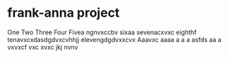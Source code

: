 # frank-anna project
One
Two
Three
Four
Fivea ngnvxccbv
sixaa
sevenacxvxc
eighthf
tenavxcxdasdgdvxcvhhjj
elevengdgdvxxcvx
Aaavxc
aaaa
a
a
a
asfds
aa
a
vxvxcf
vxc
xvxc
jkj
nvnv
